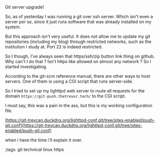 Git server upgrade!

So, as of yesterday I was running a git over ssh server.
Which isn't even a server *per se*, since it just runs
software that was already installed on my system.

But this approach isn't very useful. It does not allow
me to update my git repositories (including
my blog) through restricted networks, such
as the institution I study at. Port 22 is indeed
restricted.

So I though, I've always seen that https/ssh/zip button
link thing on github. Why can't I do that ? Isn't https
like allowed on almost any network ? So I started investigating.

According to the git-scm reference manual, there are other 
ways to host servers. One of them is using a CGI script that
runs server-side.

So I tried to set up my lighttpd web server to route all requests
for the domain `https://git-push.thetrevor.tech/` to the CGI script.

I must say, this was a pain in the ass, but this is my working configuration
file.

[https://git-trevcan.duckdns.org/lighttpd-conf.git/tree/sites-enabled/push-git.conf](https://git-trevcan.duckdns.org/lighttpd-conf.git/tree/sites-enabled/push-git.conf)

when i have the time i'll explain it over.

;tags: git technical linux https
